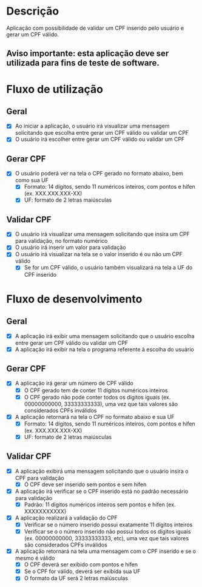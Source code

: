 # Descrição

Aplicação com possibilidade de validar um CPF inserido pelo usuário e gerar um CPF válido.

## Aviso importante: esta aplicação deve ser utilizada para fins de teste de software.

# Fluxo de utilização

## Geral

- [X] Ao iniciar a aplicação, o usuário irá visualizar uma mensagem solicitando que escolha entre gerar um CPF válido ou validar um CPF
- [X] O usuário irá escolher entre gerar um CPF válido ou validar um CPF

## Gerar CPF

- [X] O usuário poderá ver na tela o CPF gerado no formato abaixo, bem como sua UF
    - [X] Formato: 14 dígitos, sendo 11 numéricos inteiros, com pontos e hífen (ex. XXX.XXX.XXX-XX)
    - [X] UF: formato de 2 letras maiúsculas

## Validar CPF

- [X] O usuário irá visualizar uma mensagem solicitando que insira um CPF para validação, no formato numérico
- [X] O usuário irá inserir um valor para validação
- [X] O usuário irá visualizar na tela se o valor inserido é ou não um CPF válido
    - [X] Se for um CPF válido, o usuário também visualizará na tela a UF do CPF inserido

# Fluxo de desenvolvimento

## Geral

- [X] A aplicação irá exibir uma mensagem solicitando que o usuário escolha entre gerar um CPF válido ou validar um CPF
- [X] A aplicação irá exibir na tela o programa referente à escolha do usuário

## Gerar CPF

- [X] A aplicação irá gerar um número de CPF válido
    - [X] O CPF gerado tem de conter 11 dígitos numéricos inteiros
    - [X] O CPF gerado não pode conter todos os dígitos iguais (ex. 00000000000, 33333333333), uma vez que tais valores são considerados CPFs inválidos
- [X] A aplicação retornará na tela o CPF no formato abaixo e sua UF
    - [X] Formato: 14 dígitos, sendo 11 numéricos inteiros, com pontos e hífen (ex. XXX.XXX.XXX-XX)
    - [X] UF: formato de 2 letras maiúsculas

## Validar CPF

- [X] A aplicação exibirá uma mensagem solicitando que o usuário insira o CPF para validação
    - [X] O CPF deve ser inserido sem pontos e sem hífen
- [X] A aplicação irá verificar se o CPF inserido está no padrão necessário para validação
    - [X] Padrão: 11 dígitos numéricos inteiros sem pontos e hífen (ex. XXXXXXXXXXX)
- [X] A aplicação realizará a validação do CPF
    - [X] Verificar se o número inserido possui exatamente 11 dígitos inteiros
    - [X] Verificar se o o número inserido não possui todos os dígitos iguais (ex. 00000000000, 33333333333, etc), uma vez que tais valores são considerados CPFs inválidos
- [X] A aplicação retornará na tela uma mensagem com o CPF inserido e se o mesmo é válido
    - [X] O CPF deverá ser exibido com pontos e hífen
    - [X] Se o CPF for válido, deverá ser exibida sua UF
    - [X] O formato da UF será 2 letras maiúsculas
